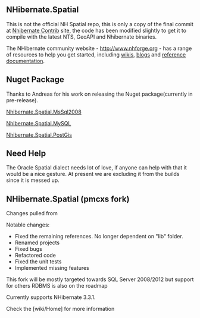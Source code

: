 ## NHibernate.Spatial


This is not the official NH Spatial repo, this is only a copy of the final commit at [Nhibernate Contrib][NHContrib] site, 
the code has been modified slightly to get it to compile with the latest NTS, GeoAPI and Nhibernate binaries.


The NHibernate community website - <http://www.nhforge.org> - has a range of resources to help you get started,
including [wikis][NHWiki], [blogs][NHWiki] and [reference documentation][NH].

## Nuget Package

Thanks to Andreas for his work on releasing the Nuget package(currently in pre-release).

[Nhibernate.Spatial.MsSql2008](https://www.nuget.org/packages/NHibernate.Spatial.MsSql2008/)

[Nhibernate.Spatial.MySQL](https://www.nuget.org/packages/NHibernate.Spatial.MySQL/)

[Nhibernate.Spatial.PostGis](https://www.nuget.org/packages/NHibernate.Spatial.PostGis/)

## Need Help
The Oracle Spatial dialect needs lot of love, if anyone can help with that it would be a nice gesture. At present we are excluding it from the builds since it is messed up.


## NHibernate.Spatial (pmcxs fork)

Changes pulled from 

Notable changes:
* Fixed the remaining references. No longer dependent on "lib" folder.
* Renamed projects
* Fixed bugs
* Refactored code
* Fixed the unit tests
* Implemented missing features

This fork will be mostly targeted towards SQL Server 2008/2012 but support for others RDBMS is also on the roadmap

Currently supports NHibernate 3.3.1.

Check the [wiki/Home] for more information


[NHWiki]: http://nhforge.org/wikis
[NHBlog]: http://nhforge.org/blogs/nhibernate
[NH]: http://nhforge.org/doc/nh/en/index.html
[NHContrib]: http://sourceforge.net/projects/nhcontrib/
